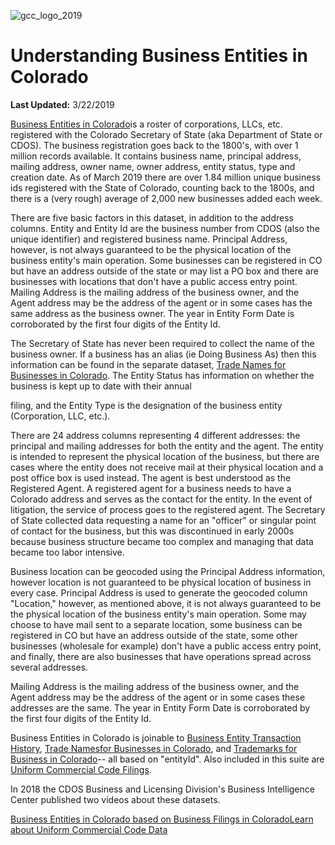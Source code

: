 ![gcc_logo_2019](https://github.com/GoCodeColorado/GoCodeColorado-kbase-public/blob/master/2020_Resources/Data/imagesgcc_logo_2019.png)

# Understanding Business Entities in Colorado

**Last Updated:** 3/22/2019

[Business Entities in Colorado](https://data.colorado.gov/Business/Business-Entities-in-Colorado/4ykn-tg5h)is a roster of corporations, LLCs, etc. registered with the Colorado Secretary of State (aka Department of State or CDOS). The business registration goes back to the 1800&#39;s, with over 1 million records available. It contains business name, principal address, mailing address, owner name, owner address, entity status, type and creation date. As of March 2019 there are over 1.84 million unique business ids registered with the State of Colorado, counting back to the 1800s, and there is a (very rough) average of 2,000 new businesses added each week.

There are five basic factors in this dataset, in addition to the address columns. Entity and Entity Id are the business number from CDOS (also the unique identifier) and registered business name. Principal Address, however, is not always guaranteed to be the physical location of the business entity&#39;s main operation. Some businesses can be registered in CO but have an address outside of the state or may list a PO box and there are businesses with locations that don&#39;t have a public access entry point. Mailing Address is the mailing address of the business owner, and the Agent address may be the address of the agent or in some cases has the same address as the business owner. The year in Entity Form Date is corroborated by the first four digits of the Entity Id.

The Secretary of State has never been required to collect the name of the business owner. If a business has an alias (ie Doing Business As) then this information can be found in the separate dataset, [Trade Names for Businesses in Colorado](https://t.umblr.com/redirect?z=https%3A%2F%2Fdata.colorado.gov%2FBusiness%2FColorado-Trade-Names%2Fu7sb-g482&amp;amp;t=M2Y5YTY1YmEzMWY2NzViODgzNjgwNmVjNDczNTllOWZiM2IxZmM0MSxndkZyQWJ2Nw%3D%3D&amp;amp;b=t%3AHx7rX0dof-iqDPiC70OZcw&amp;amp;p=http%3A%2F%2Fcoloradoopendatastatus.tumblr.com%2Fpost%2F140233256571%2Funderstanding-business-entities&amp;amp;m=1). The Entity Status has information on whether the business is kept up to date with their annual

filing, and the Entity Type is the designation of the business entity (Corporation, LLC, etc.).

There are 24 address columns representing 4 different addresses: the principal and mailing addresses for both the entity and the agent. The entity is intended to represent the physical location of the business, but there are cases where the entity does not receive mail at their physical location and a post office box is used instead. The agent is best understood as the Registered Agent. A registered agent for a business needs to have a Colorado address and serves as the contact for the entity. In the event of litigation, the service of process goes to the registered agent. The Secretary of State collected data requesting a name for an &quot;officer&quot; or singular point of contact for the business, but this was discontinued in early 2000s because business structure became too complex and managing that data became too labor intensive.

Business location can be geocoded using the Principal Address information, however location is not guaranteed to be physical location of business in every case. Principal Address is used to generate the geocoded column &quot;Location,&quot; however, as mentioned above, it is not always guaranteed to be the physical location of the business entity&#39;s main operation. Some may choose to have mail sent to a separate location, some business can be registered in CO but have an address outside of the state, some other businesses (wholesale for example) don&#39;t have a public access entry point, and finally, there are also businesses that have operations spread across several addresses.

Mailing Address is the mailing address of the business owner, and the Agent address may be the address of the agent or in some cases these addresses are the same. The year in Entity Form Date is corroborated by the first four digits of the Entity Id.

Business Entities in Colorado is joinable to [Business Entity Transaction History](https://data.colorado.gov/Business/Business-Entity-Transaction-History/casm-dbbj), [Trade Names](https://data.colorado.gov/Business/Trade-Names-for-Businesses-in-Colorado/u7sb-g482)[for Businesses in Colorado](https://data.colorado.gov/Business/Trade-Names-for-Businesses-in-Colorado/u7sb-g482), and [Trademarks for Business in Colorado](https://data.colorado.gov/Business/Trademarks-for-Businesses-in-Colorado/d3m2-b6we)-- all based on &quot;entityId&quot;. Also included in this suite are [Uniform Commercial Code Filings](https://data.colorado.gov/Business/Colorado-Uniform-Commercial-Code-Filing-Informatio/wffy-3uut).

In 2018 the CDOS Business and Licensing Division&#39;s Business Intelligence Center published two videos about these datasets.

[Business Entities in Colorado based on Business Filings in Colorado](http://learnercommunity.com/portal/Files/Org/5d253e1535be429bb1f78929a435c5c6/site/assets/BIC_Business_Data/index.html)[Learn about Uniform Commercial Code Data](http://learnercommunity.com/portal/Files/Org/5d253e1535be429bb1f78929a435c5c6/site/assets/BIC_UCC_Data/index.html)